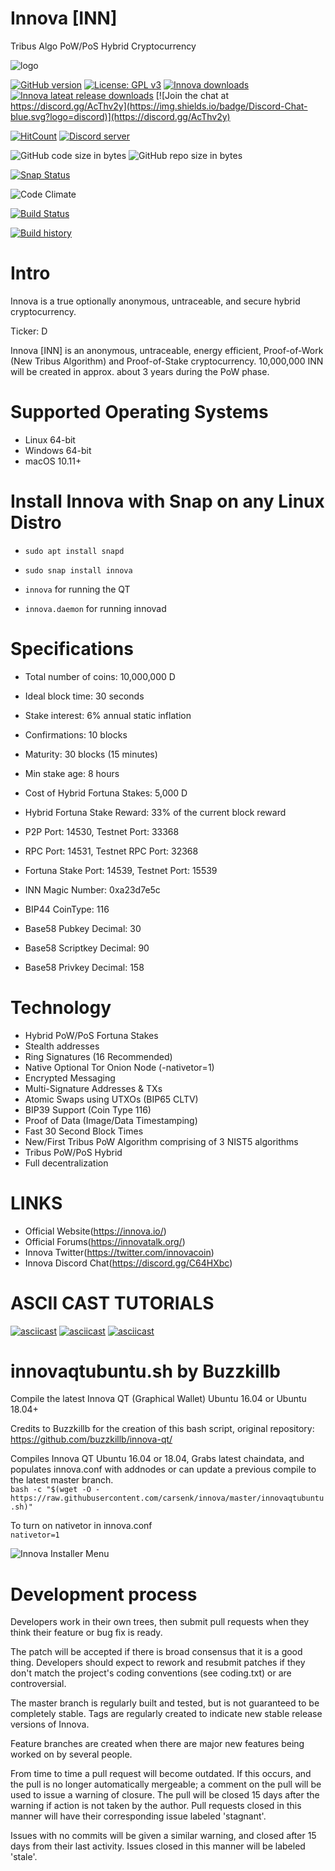 # Innova [INN]
Tribus Algo PoW/PoS Hybrid Cryptocurrency

![logo](http://i.imgur.com/gIe5vnw.png)

[![GitHub version](https://img.shields.io/github/release/carsenk/innova.svg)](https://badge.fury.io/gh/carsenk%2Finnova)
[![License: GPL v3](https://img.shields.io/badge/License-MIT-blue.svg)](https://github.com/carsenk/innova/blob/master/COPYING)
[![Innova downloads](https://img.shields.io/github/downloads/carsenk/innova/total.svg)](https://github.com/carsenk/innova/releases)
[![Innova lateat release downloads](https://img.shields.io/github/downloads/carsenk/innova/latest/total)](https://github.com/carsenk/innova/releases)
[![Join the chat at https://discord.gg/AcThv2y](https://img.shields.io/badge/Discord-Chat-blue.svg?logo=discord)](https://discord.gg/AcThv2y)

[![HitCount](http://hits.dwyl.io/carsenk/innova.svg)](http://hits.dwyl.io/carsenk/innova)
<a href="https://discord.gg/UPpQy3n"><img src="https://discordapp.com/api/guilds/334361453320732673/embed.png" alt="Discord server" /></a>

![GitHub code size in bytes](https://img.shields.io/github/languages/code-size/carsenk/innova.svg) ![GitHub repo size in bytes](https://img.shields.io/github/repo-size/carsenk/innova.svg)

[![Snap Status](https://build.snapcraft.io/badge/carsenk/innova.svg)](https://build.snapcraft.io/user/carsenk/innova)

![Code Climate](https://codeclimate.com/github/carsenk/innova/badges/gpa.svg)

[![Build Status](https://travis-ci.org/carsenk/innova.svg?branch=master)](https://travis-ci.org/carsenk/innova)

[![Build history](https://buildstats.info/travisci/chart/carsenk/innova?branch=master)](https://travis-ci.org/carsenk/innova?branch=master)

Intro
==========================
Innova is a true optionally anonymous, untraceable, and secure hybrid cryptocurrency.

Ticker: D

Innova [INN] is an anonymous, untraceable, energy efficient, Proof-of-Work (New Tribus Algorithm) and Proof-of-Stake cryptocurrency.
10,000,000 INN will be created in approx. about 3 years during the PoW phase.

Supported Operating Systems
==========================
* Linux 64-bit
* Windows 64-bit
* macOS 10.11+

Install Innova with Snap on any Linux Distro
==========================
* `sudo apt install snapd`
* `sudo snap install innova`

* `innova` for running the QT
* `innova.daemon` for running innovad

Specifications
==========================
* Total number of coins: 10,000,000 D
* Ideal block time: 30 seconds
* Stake interest: 6% annual static inflation
* Confirmations: 10 blocks
* Maturity: 30 blocks (15 minutes)
* Min stake age: 8 hours

* Cost of Hybrid Fortuna Stakes: 5,000 D
* Hybrid Fortuna Stake Reward: 33% of the current block reward
* P2P Port: 14530, Testnet Port: 33368
* RPC Port: 14531, Testnet RPC Port: 32368
* Fortuna Stake Port: 14539, Testnet Port: 15539

* INN Magic Number: 0xa23d7e5c
* BIP44 CoinType: 116
* Base58 Pubkey Decimal: 30
* Base58 Scriptkey Decimal: 90
* Base58 Privkey Decimal: 158

Technology
==========================
* Hybrid PoW/PoS Fortuna Stakes
* Stealth addresses
* Ring Signatures (16 Recommended)
* Native Optional Tor Onion Node (-nativetor=1)
* Encrypted Messaging
* Multi-Signature Addresses & TXs
* Atomic Swaps using UTXOs (BIP65 CLTV)
* BIP39 Support (Coin Type 116)
* Proof of Data (Image/Data Timestamping)
* Fast 30 Second Block Times
* New/First Tribus PoW Algorithm comprising of 3 NIST5 algorithms
* Tribus PoW/PoS Hybrid
* Full decentralization

LINKS
==========================
* Official Website(https://innova.io/)
* Official Forums(https://innovatalk.org/)
* Innova Twitter(https://twitter.com/innovacoin)
* Innova Discord Chat(https://discord.gg/C64HXbc)

ASCII CAST TUTORIALS
==========================
[![asciicast](https://asciinema.org/a/179356.png)](https://asciinema.org/a/179356)
[![asciicast](https://asciinema.org/a/179362.png)](https://asciinema.org/a/179362)
[![asciicast](https://asciinema.org/a/179355.png)](https://asciinema.org/a/179355)

innovaqtubuntu.sh by Buzzkillb
===========================
Compile the latest Innova QT (Graphical Wallet) Ubuntu 16.04 or Ubuntu 18.04+

Credits to Buzzkillb for the creation of this bash script, original repository: https://github.com/buzzkillb/innova-qt/

Compiles Innova QT Ubuntu 16.04 or 18.04, Grabs latest chaindata, and populates innova.conf with addnodes or can update a previous compile to the latest master branch.  
```bash -c "$(wget -O - https://raw.githubusercontent.com/carsenk/innova/master/innovaqtubuntu.sh)"```  

To turn on nativetor in innova.conf  
```nativetor=1```  

![Innova Installer Menu](https://raw.githubusercontent.com/buzzkillb/innova-qt/master/compile-menu.PNG)  

Development process
===========================

Developers work in their own trees, then submit pull requests when
they think their feature or bug fix is ready.

The patch will be accepted if there is broad consensus that it is a
good thing.  Developers should expect to rework and resubmit patches
if they don't match the project's coding conventions (see coding.txt)
or are controversial.

The master branch is regularly built and tested, but is not guaranteed
to be completely stable. Tags are regularly created to indicate new
stable release versions of Innova.

Feature branches are created when there are major new features being
worked on by several people.

From time to time a pull request will become outdated. If this occurs, and
the pull is no longer automatically mergeable; a comment on the pull will
be used to issue a warning of closure. The pull will be closed 15 days
after the warning if action is not taken by the author. Pull requests closed
in this manner will have their corresponding issue labeled 'stagnant'.

Issues with no commits will be given a similar warning, and closed after
15 days from their last activity. Issues closed in this manner will be
labeled 'stale'.
